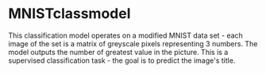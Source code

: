 # MNISTclassmodel
This classification model operates on a modified MNIST data set - each image of the set is a matrix of greyscale pixels representing 3 numbers. The model outputs the number of greatest value in the picture. This is a supervised classification task - the goal is to predict the image's title.
